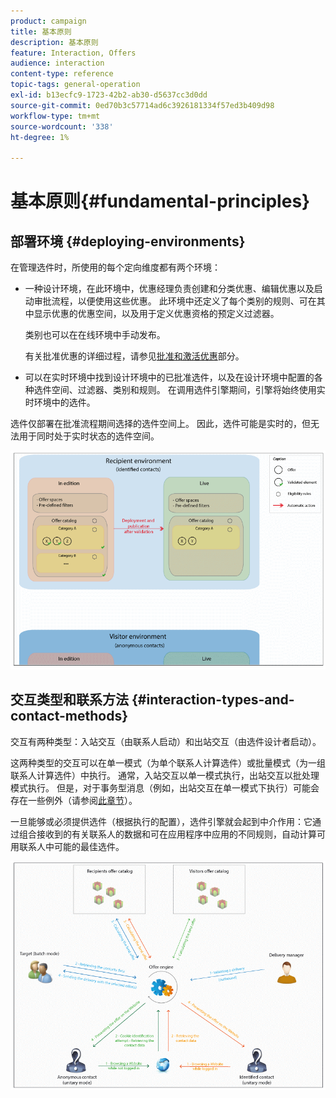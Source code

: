```yaml
---
product: campaign
title: 基本原则
description: 基本原则
feature: Interaction, Offers
audience: interaction
content-type: reference
topic-tags: general-operation
exl-id: b13ecfc9-1723-42b2-ab30-d5637cc3d0dd
source-git-commit: 0ed70b3c57714ad6c3926181334f57ed3b409d98
workflow-type: tm+mt
source-wordcount: '338'
ht-degree: 1%

---
```


# 基本原则{#fundamental-principles}



## 部署环境 {#deploying-environments}

在管理选件时，所使用的每个定向维度都有两个环境：

* 一种设计环境，在此环境中，优惠经理负责创建和分类优惠、编辑优惠以及启动审批流程，以便使用这些优惠。 此环境中还定义了每个类别的规则、可在其中显示优惠的优惠空间，以及用于定义优惠资格的预定义过滤器。

  类别也可以在在线环境中手动发布。

  有关批准优惠的详细过程，请参见[批准和激活优惠](../../interaction/using/approving-and-activating-an-offer.md)部分。

* 可以在实时环境中找到设计环境中的已批准选件，以及在设计环境中配置的各种选件空间、过滤器、类别和规则。 在调用选件引擎期间，引擎将始终使用实时环境中的选件。

选件仅部署在批准流程期间选择的选件空间上。 因此，选件可能是实时的，但无法用于同时处于实时状态的选件空间。

![](assets/architecture_interaction1.png)

## 交互类型和联系方法 {#interaction-types-and-contact-methods}

交互有两种类型：入站交互（由联系人启动）和出站交互（由选件设计者启动）。

这两种类型的交互可以在单一模式（为单个联系人计算选件）或批量模式（为一组联系人计算选件）中执行。 通常，入站交互以单一模式执行，出站交互以批处理模式执行。 但是，对于事务型消息（例如，出站交互在单一模式下执行）可能会存在一些例外（请参阅[此章节](../../message-center/using/about-transactional-messaging.md)）。

一旦能够或必须提供选件（根据执行的配置），选件引擎就会起到中介作用：它通过组合接收到的有关联系人的数据和可在应用程序中应用的不同规则，自动计算可用联系人中可能的最佳选件。

![](assets/architecture_interaction2.png)
